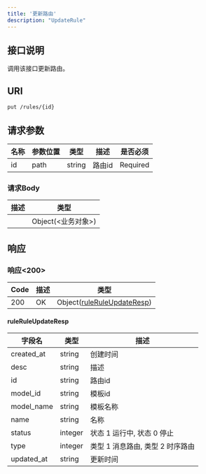 ```yaml
---
title: '更新路由'
description: "UpdateRule"
---
```

## 接口说明
调用该接口更新路由。

## URI

```
put /rules/{id}
```

## 请求参数

| 名称 | 参数位置 | 类型 | 描述 |  是否必须 |
| ---- | ---------- | ----------- | ----------- | ----------- |    
| id | path | string | 路由id |  Required | 

### 请求Body 
| 描述 | 类型 |
| ----------- | ------ |
|  | Object(<业务对象>) |

## 响应


### 响应<200>
| Code | 描述 | 类型 |
| ---- | ----------- | ------ | 
| 200 | OK | Object([ruleRuleUpdateResp](#ruleRuleUpdateResp)) |

#### ruleRuleUpdateResp

| 字段名 | 类型 | 描述 |
| ---- | ---- | ----------- | 
| created_at | string | 创建时间 | 
| desc | string | 描述 | 
| id | string | 路由id | 
| model_id | string | 模板id | 
| model_name | string | 模板名称 | 
| name | string | 名称 | 
| status | integer | 状态 1 运行中, 状态 0 停止 | 
| type | integer | 类型 1 消息路由, 类型 2 时序路由 | 
| updated_at | string | 更新时间 |







